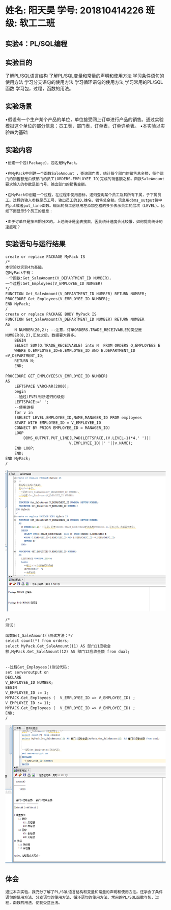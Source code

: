# 姓名: 阳天昊  学号: 201810414226  班级: 软工二班

## 实验4：PL/SQL编程

## 实验目的

了解PL/SQL语言结构
了解PL/SQL变量和常量的声明和使用方法
学习条件语句的使用方法
学习分支语句的使用方法
学习循环语句的使用方法
学习常用的PL/SQL函数
学习包，过程，函数的用法。

## 实验场景

•假设有一个生产某个产品的单位，单位接受网上订单进行产品的销售。通过实验模拟这个单位的部分信息：员工表，部门表，订单表，订单详单表。
•本实验以实验四为基础

## 实验内容

    •创建一个包(Package)，包名是MyPack。

    •在MyPack中创建一个函数SaleAmount ，查询部门表，统计每个部门的销售总金额，每个部门的销售额是由该部门的员工(ORDERS.EMPLOYEE_ID)完成的销售额之和。函数SaleAmount要求输入的参数是部门号，输出部门的销售金额。

    •在MyPack中创建一个过程，在过程中使用游标，递归查询某个员工及其所有下属，子下属员工。过程的输入参数是员工号，输出员工的ID,姓名，销售总金额。信息用dbms_output包中的put或者put_line函数。输出的员工信息用左添加空格的多少表示员工的层次（LEVEL）。比如下面显示5个员工的信息：

    •由于订单只是按日期分区的，上述统计是全表搜索，因此统计速度会比较慢，如何提高统计的速度呢？

## 实验语句与运行结果

    create or replace PACKAGE MyPack IS
    /*
    本实验以实验4为基础。
    包MyPack中有：
    一个函数:Get_SaleAmount(V_DEPARTMENT_ID NUMBER)，
    一个过程:Get_Employees(V_EMPLOYEE_ID NUMBER)
    */
    FUNCTION Get_SaleAmount(V_DEPARTMENT_ID NUMBER) RETURN NUMBER;
    PROCEDURE Get_Employees(V_EMPLOYEE_ID NUMBER);
    END MyPack;
    /
    create or replace PACKAGE BODY MyPack IS
    FUNCTION Get_SaleAmount(V_DEPARTMENT_ID NUMBER) RETURN NUMBER
    AS
        N NUMBER(20,2); --注意，订单ORDERS.TRADE_RECEIVABLE的类型是NUMBER(8,2),汇总之后，数据要大得多。
        BEGIN
        SELECT SUM(O.TRADE_RECEIVABLE) into N  FROM ORDERS O,EMPLOYEES E
        WHERE O.EMPLOYEE_ID=E.EMPLOYEE_ID AND E.DEPARTMENT_ID =V_DEPARTMENT_ID;
        RETURN N;
        END;

    PROCEDURE GET_EMPLOYEES(V_EMPLOYEE_ID NUMBER)
    AS
        LEFTSPACE VARCHAR(2000);
        begin
        --通过LEVEL判断递归的级别
        LEFTSPACE:=' ';
        --使用游标
        for v in
        (SELECT LEVEL,EMPLOYEE_ID,NAME,MANAGER_ID FROM employees
        START WITH EMPLOYEE_ID = V_EMPLOYEE_ID
        CONNECT BY PRIOR EMPLOYEE_ID = MANAGER_ID)
        LOOP
            DBMS_OUTPUT.PUT_LINE(LPAD(LEFTSPACE,(V.LEVEL-1)*4,' ')||
                                V.EMPLOYEE_ID||' '||v.NAME);
        END LOOP;
        END;
    END MyPack;
    /
![image](p1.png)

    /*
    测试：

    函数Get_SaleAmount()测试方法：*/
    select count(*) from orders;
    select MyPack.Get_SaleAmount(11) AS 部门11应收金额,MyPack.Get_SaleAmount(12) AS 部门12应收金额 from dual;


    --过程Get_Employees()测试代码：
    set serveroutput on
    DECLARE
    V_EMPLOYEE_ID NUMBER;    
    BEGIN
    V_EMPLOYEE_ID := 1;
    MYPACK.Get_Employees (  V_EMPLOYEE_ID => V_EMPLOYEE_ID) ;  
    V_EMPLOYEE_ID := 11;
    MYPACK.Get_Employees (  V_EMPLOYEE_ID => V_EMPLOYEE_ID) ;    
    END;
    /
![image](p2.png) 
## 体会

    通过本次实验，我充分了解了PL/SQL语言结构和变量和常量的声明和使用方法。还学会了条件语句的使用方法、分支语句的使用方法、循环语句的使用方法、常用的PL/SQL函数与包，过程，函数的用法，使我受益匪浅。